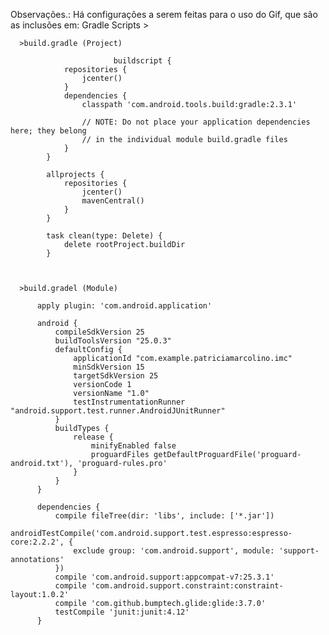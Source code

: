 Observações.:
Há configurações a serem feitas para o uso do Gif, que são as inclusões em:
Gradle Scripts >

      >build.gradle (Project)
          
                           buildscript {
                repositories {
                    jcenter()
                }
                dependencies {
                    classpath 'com.android.tools.build:gradle:2.3.1'

                    // NOTE: Do not place your application dependencies here; they belong
                    // in the individual module build.gradle files
                }
            }

            allprojects {
                repositories {
                    jcenter()
                    mavenCentral()
                }
            }

            task clean(type: Delete) {
                delete rootProject.buildDir
            }


      
      >build.gradel (Module)
      
          apply plugin: 'com.android.application'

          android {
              compileSdkVersion 25
              buildToolsVersion "25.0.3"
              defaultConfig {
                  applicationId "com.example.patriciamarcolino.imc"
                  minSdkVersion 15
                  targetSdkVersion 25
                  versionCode 1
                  versionName "1.0"
                  testInstrumentationRunner "android.support.test.runner.AndroidJUnitRunner"
              }
              buildTypes {
                  release {
                      minifyEnabled false
                      proguardFiles getDefaultProguardFile('proguard-android.txt'), 'proguard-rules.pro'
                  }
              }
          }

          dependencies {
              compile fileTree(dir: 'libs', include: ['*.jar'])
              androidTestCompile('com.android.support.test.espresso:espresso-core:2.2.2', {
                  exclude group: 'com.android.support', module: 'support-annotations'
              })
              compile 'com.android.support:appcompat-v7:25.3.1'
              compile 'com.android.support.constraint:constraint-layout:1.0.2'
              compile 'com.github.bumptech.glide:glide:3.7.0'
              testCompile 'junit:junit:4.12'
          }
